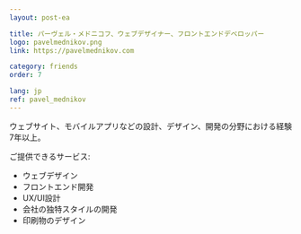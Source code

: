 ```yaml
---
layout: post-ea

title: パーヴェル・メドニコフ、ウェブデザイナー、フロントエンドデベロッパー
logo: pavelmednikov.png
link: https://pavelmednikov.com

category: friends
order: 7

lang: jp
ref: pavel_mednikov
---
```


ウェブサイト、モバイルアプリなどの設計、デザイン、開発の分野における経験7年以上。

ご提供できるサービス:
  - ウェブデザイン
  - フロントエンド開発
  - UX/UI設計
  - 会社の独特スタイルの開発
  - 印刷物のデザイン
